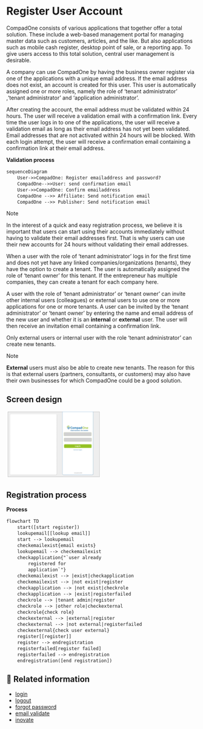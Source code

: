 # Register User Account

CompadOne consists of various applications that together offer a total solution. These include a web-based management portal for managing master data such as customers, 
articles, and the like. But also applications such as mobile cash register, desktop point of sale, or a reporting app. To give users access to this total solution, central user management is desirable.

A company can use CompadOne by having the business owner register via one of the applications with a unique email address. If the email address does not exist,
an account is created for this user. This user is automatically assigned one or more roles, namely the role of ‘tenant administrator’ ,‘tenant administrator’ and ‘application administrator’.

After creating the account, the email address must be validated within 24 hours. The user will receive a validation email with a confirmation link. Every time the user 
logs in to one of the applications, the user will receive a validation email as long as their email address has not yet been validated. Email addresses that are not activated within 24 hours will be blocked. 
With each login attempt, the user will receive a confirmation email containing a confirmation link at their email address.

**Validation process**
```mermaid
sequenceDiagram
    User->>CompadOne: Register emailaddress and password?
    CompadOne-->>User: send confirmation email
    User->>CompadOne: Confirm emailaddress
    CompadOne -->> Affiliate: Send notification email
    CompadOne -->> Publisher: Send notification email
```

> [!NOTE]  
> In the interest of a quick and easy registration process, we believe it is important that users can start using their accounts immediately without having to validate their email
> addresses first.  That is why users can use their new accounts for 24 hours without validating their email addresses.


When a user with the role of ‘tenant administrator’ logs in for the first time and does not yet have any linked companies/organizations (tenants), 
they have the option to create a tenant. The user is automatically assigned the role of ‘tenant owner’ for this tenant.  If the entrepreneur has multiple companies, 
they can create a tenant for each company here. 



A user with the role of ‘tenant administrator’ or ‘tenant owner’ can invite other internal users (colleagues) or external users to use one or more applications for one 
or more tenants. A user can be invited by the ‘tenant administrator’ or ‘tenant owner’ by entering the name and email address of the new user and whether it is an **internal** or **external** user. 
The user will then receive an invitation email containing a confirmation link. 

Only external users or internal user with the role ‘tenant administrator’ can create new tenants. 

> [!NOTE]  
> **External** users must also be able to create new tenants. The reason for this is that external users (partners, consultants, or customers) may also have their own businesses for which CompadOne could be a good solution.

## Screen design

[<img src="/en/images/log-in.jpg" width="250"/>](login.png)

## Registration process

**Process**

```mermaid
flowchart TD
    start([start register])
    lookupemail[[lookup email]]
    start --> lookupemail
    checkemailexist{email exists}
    lookupemail --> checkemailexist
    checkapplication{"`user already
        registered for
        application`"}
    checkemailexist --> |exist|checkapplication
    checkemailexist --> |not exist|register
    checkapplication --> |not exist|checkrole
    checkapplication --> |exist|registerfailed
    checkrole --> |tenant admin|register
    checkrole --> |other role|checkexternal
    checkrole{check role}
    checkexternal --> |external|register
    checkexternal --> |not external|registerfailed
    checkexternal{check user external}
    register[[register]]
    register --> endregistration 
    registerfailed[register failed]
    registerfailed --> endregistration
    endregistration([end registration])

```

## 🔗 Related information
- [login](login.md)
- [logout](logout.md)
- [forgot password](password-recovery-request.md)
- [email validate](user-confirmed.md)
- [inovate](user-inovate.md)


